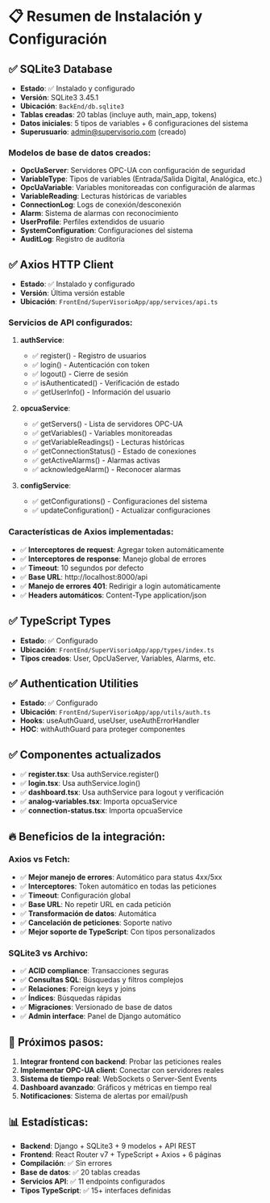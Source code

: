 # 📋 Resumen de Instalación y Configuración

## ✅ SQLite3 Database
- **Estado**: ✅ Instalado y configurado
- **Versión**: SQLite3 3.45.1
- **Ubicación**: `BackEnd/db.sqlite3`
- **Tablas creadas**: 20 tablas (incluye auth, main_app, tokens)
- **Datos iniciales**: 5 tipos de variables + 6 configuraciones del sistema
- **Superusuario**: admin@supervisorio.com (creado)

### Modelos de base de datos creados:
- **OpcUaServer**: Servidores OPC-UA con configuración de seguridad
- **VariableType**: Tipos de variables (Entrada/Salida Digital, Analógica, etc.)
- **OpcUaVariable**: Variables monitoreadas con configuración de alarmas
- **VariableReading**: Lecturas históricas de variables
- **ConnectionLog**: Logs de conexión/desconexión
- **Alarm**: Sistema de alarmas con reconocimiento
- **UserProfile**: Perfiles extendidos de usuario
- **SystemConfiguration**: Configuraciones del sistema
- **AuditLog**: Registro de auditoría

## ✅ Axios HTTP Client
- **Estado**: ✅ Instalado y configurado
- **Versión**: Última versión estable
- **Ubicación**: `FrontEnd/SuperVisorioApp/app/services/api.ts`

### Servicios de API configurados:
1. **authService**: 
   - ✅ register() - Registro de usuarios
   - ✅ login() - Autenticación con token
   - ✅ logout() - Cierre de sesión
   - ✅ isAuthenticated() - Verificación de estado
   - ✅ getUserInfo() - Información del usuario

2. **opcuaService**:
   - ✅ getServers() - Lista de servidores OPC-UA
   - ✅ getVariables() - Variables monitoreadas
   - ✅ getVariableReadings() - Lecturas históricas
   - ✅ getConnectionStatus() - Estado de conexiones
   - ✅ getActiveAlarms() - Alarmas activas
   - ✅ acknowledgeAlarm() - Reconocer alarmas

3. **configService**:
   - ✅ getConfigurations() - Configuraciones del sistema
   - ✅ updateConfiguration() - Actualizar configuraciones

### Características de Axios implementadas:
- ✅ **Interceptores de request**: Agregar token automáticamente
- ✅ **Interceptores de response**: Manejo global de errores
- ✅ **Timeout**: 10 segundos por defecto
- ✅ **Base URL**: http://localhost:8000/api
- ✅ **Manejo de errores 401**: Redirigir a login automáticamente
- ✅ **Headers automáticos**: Content-Type application/json

## ✅ TypeScript Types
- **Estado**: ✅ Configurado
- **Ubicación**: `FrontEnd/SuperVisorioApp/app/types/index.ts`
- **Tipos creados**: User, OpcUaServer, Variables, Alarms, etc.

## ✅ Authentication Utilities
- **Estado**: ✅ Configurado
- **Ubicación**: `FrontEnd/SuperVisorioApp/app/utils/auth.ts`
- **Hooks**: useAuthGuard, useUser, useAuthErrorHandler
- **HOC**: withAuthGuard para proteger componentes

## ✅ Componentes actualizados
- ✅ **register.tsx**: Usa authService.register()
- ✅ **login.tsx**: Usa authService.login()
- ✅ **dashboard.tsx**: Usa authService para logout y verificación
- ✅ **analog-variables.tsx**: Importa opcuaService
- ✅ **connection-status.tsx**: Importa opcuaService

## 🔥 Beneficios de la integración:

### Axios vs Fetch:
- ✅ **Mejor manejo de errores**: Automático para status 4xx/5xx
- ✅ **Interceptores**: Token automático en todas las peticiones
- ✅ **Timeout**: Configuración global
- ✅ **Base URL**: No repetir URL en cada petición
- ✅ **Transformación de datos**: Automática
- ✅ **Cancelación de peticiones**: Soporte nativo
- ✅ **Mejor soporte de TypeScript**: Con tipos personalizados

### SQLite3 vs Archivo:
- ✅ **ACID compliance**: Transacciones seguras
- ✅ **Consultas SQL**: Búsquedas y filtros complejos
- ✅ **Relaciones**: Foreign keys y joins
- ✅ **Índices**: Búsquedas rápidas
- ✅ **Migraciones**: Versionado de base de datos
- ✅ **Admin interface**: Panel de Django automático

## 🚀 Próximos pasos:
1. **Integrar frontend con backend**: Probar las peticiones reales
2. **Implementar OPC-UA client**: Conectar con servidores reales
3. **Sistema de tiempo real**: WebSockets o Server-Sent Events
4. **Dashboard avanzado**: Gráficos y métricas en tiempo real
5. **Notificaciones**: Sistema de alertas por email/push

## 📊 Estadísticas:
- **Backend**: Django + SQLite3 + 9 modelos + API REST
- **Frontend**: React Router v7 + TypeScript + Axios + 6 páginas
- **Compilación**: ✅ Sin errores
- **Base de datos**: ✅ 20 tablas creadas
- **Servicios API**: ✅ 11 endpoints configurados
- **Tipos TypeScript**: ✅ 15+ interfaces definidas
